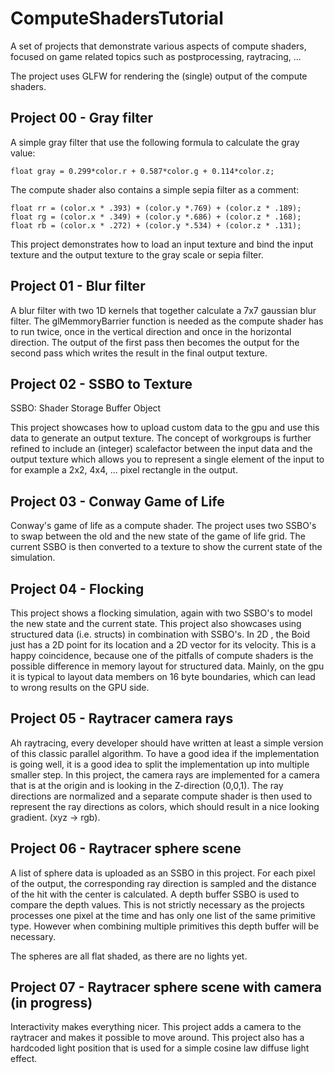 # ComputeShadersTutorial
A set of projects that demonstrate various aspects of compute shaders, focused on game related topics such as postprocessing, raytracing, ...

The project uses GLFW for rendering the (single) output of the compute shaders. 

## Project 00 - Gray filter

A simple gray filter that use the following formula to calculate the gray value:

```
float gray = 0.299*color.r + 0.587*color.g + 0.114*color.z;
```
The compute shader also contains a simple sepia filter as a comment:

```
float rr = (color.x * .393) + (color.y *.769) + (color.z * .189);
float rg = (color.x * .349) + (color.y *.686) + (color.z * .168);
float rb = (color.x * .272) + (color.y *.534) + (color.z * .131);
```
This project demonstrates how to load an input texture and bind the input texture and the output texture to the gray scale or sepia filter.

## Project 01 - Blur filter

A blur filter with two 1D kernels that together calculate a 7x7 gaussian blur filter. The glMemmoryBarrier function is needed as the compute shader has to
 run twice, once in the vertical direction and once in the horizontal direction. The output of the first pass then becomes the output for the second pass which
 writes the result in the final output texture.

## Project 02 - SSBO to Texture

SSBO: Shader Storage Buffer Object

This project showcases how to upload custom data to the gpu and use this data to generate an output texture. The concept of workgroups is further refined to include an 
(integer) scalefactor between the input data and the output texture which allows you to represent a single element of the input to for example a 2x2, 4x4, ... pixel rectangle in the output.

## Project 03 - Conway Game of Life

Conway's game of life as a compute shader. The project uses two SSBO's to swap between the old and the new state of the game of life grid. The current SSBO is then converted to a texture to
 show the current state of the simulation.

## Project 04 - Flocking

 This project shows a flocking simulation, again with two SSBO's to model the new state and the current state. This project also showcases using structured data (i.e. structs) in combination with
  SSBO's. In 2D , the Boid just has a 2D point for its location and a 2D vector for its velocity. This is a happy coincidence, because one of the pitfalls of compute shaders is the possible difference
  in memory layout for structured data. Mainly, on the gpu it is typical to layout data members on 16 byte boundaries, which can lead to wrong results on the GPU side.

## Project 05 - Raytracer camera rays

 Ah raytracing, every developer should have written at least a simple version of this classic parallel algorithm. To have a good idea if the implementation is going well, it is a good idea to split the implementation
  up into multiple smaller step. In this project, the camera rays are implemented for a camera that is at the origin and is looking in the Z-direction (0,0,1). The ray directions are normalized and a separate compute shader
   is then used to represent the ray directions as colors, which should result in a nice looking gradient. (xyz -> rgb).

## Project 06 - Raytracer sphere scene

A list of sphere data is uploaded as an SSBO in this project. For each pixel of the output, the corresponding ray direction is sampled and the distance of the hit with the center is calculated. A depth buffer SSBO is used
 to compare the depth values. This is not strictly necessary as the projects processes one pixel at the time and has only one list of the same primitive type. However when combining multiple primitives this depth buffer will be necessary. 

 The spheres are all flat shaded, as there are no lights yet.

 ## Project 07 - Raytracer sphere scene with camera (in progress)

 Interactivity makes everything nicer. This project adds a camera to the raytracer and makes it possible to move around. This project also has a hardcoded light position that is used for a simple cosine law diffuse light effect.
 
